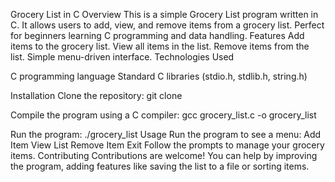 Grocery List in C
Overview
This is a simple Grocery List program written in C. It allows users to add, view, and remove items from a grocery list. Perfect for beginners learning C programming and data handling.
Features
Add items to the grocery list.
View all items in the list.
Remove items from the list.
Simple menu-driven interface.
Technologies Used

C programming language
Standard C libraries (stdio.h, stdlib.h, string.h)

Installation
Clone the repository:
git clone <your-repo-url>

Compile the program using a C compiler:
gcc grocery_list.c -o grocery_list

Run the program:
./grocery_list
Usage
Run the program to see a menu:
Add Item
View List
Remove Item
Exit
Follow the prompts to manage your grocery items.
Contributing
Contributions are welcome!
You can help by improving the program, adding features like saving the list to a file or sorting items.
